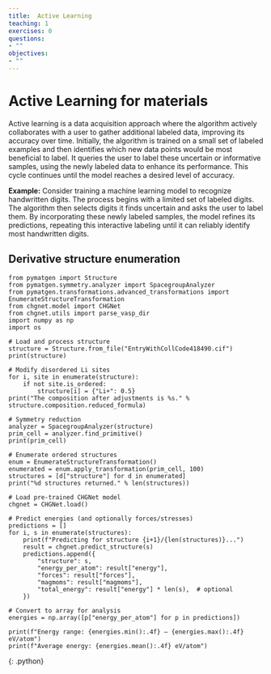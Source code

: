 ```yaml
---
title:  Active Learning 
teaching: 1
exercises: 0
questions:
- ""
objectives:
- ""
---
```


<!-- MathJax -->

<script type="text/javascript"

  src="https://cdnjs.cloudflare.com/ajax/libs/mathjax/2.7.3/MathJax.js?config=TeX-AMS-MML_HTMLorMML">

</script>


# Active Learning for materials


Active learning is a data acquisition approach where the algorithm actively collaborates with a user to gather additional labeled data, improving its accuracy over time. Initially, the algorithm is trained on a small set of labeled examples and then identifies which new data points would be most beneficial to label. It queries the user to label these uncertain or informative samples, using the newly labeled data to enhance its performance. This cycle continues until the model reaches a desired level of accuracy.

**Example:** Consider training a machine learning model to recognize handwritten digits. The process begins with a limited set of labeled digits. The algorithm then selects digits it finds uncertain and asks the user to label them. By incorporating these newly labeled samples, the model refines its predictions, repeating this interactive labeling until it can reliably identify most handwritten digits.

## Derivative structure enumeration

~~~
from pymatgen import Structure
from pymatgen.symmetry.analyzer import SpacegroupAnalyzer
from pymatgen.transformations.advanced_transformations import EnumerateStructureTransformation
from chgnet.model import CHGNet
from chgnet.utils import parse_vasp_dir
import numpy as np
import os

# Load and process structure
structure = Structure.from_file("EntryWithCollCode418490.cif")
print(structure)

# Modify disordered Li sites
for i, site in enumerate(structure):
    if not site.is_ordered:
        structure[i] = {"Li+": 0.5}
print("The composition after adjustments is %s." % structure.composition.reduced_formula)

# Symmetry reduction
analyzer = SpacegroupAnalyzer(structure)
prim_cell = analyzer.find_primitive()
print(prim_cell)

# Enumerate ordered structures
enum = EnumerateStructureTransformation()
enumerated = enum.apply_transformation(prim_cell, 100)
structures = [d["structure"] for d in enumerated]
print("%d structures returned." % len(structures))

# Load pre-trained CHGNet model
chgnet = CHGNet.load()

# Predict energies (and optionally forces/stresses)
predictions = []
for i, s in enumerate(structures):
    print(f"Predicting for structure {i+1}/{len(structures)}...")
    result = chgnet.predict_structure(s)
    predictions.append({
        "structure": s,
        "energy_per_atom": result["energy"],
        "forces": result["forces"],
        "magmoms": result["magmoms"],
        "total_energy": result["energy"] * len(s),  # optional
    })

# Convert to array for analysis
energies = np.array([p["energy_per_atom"] for p in predictions])

print(f"Energy range: {energies.min():.4f} — {energies.max():.4f} eV/atom")
print(f"Average energy: {energies.mean():.4f} eV/atom")
~~~
{: .python}
